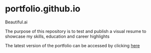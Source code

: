 # portfolio.github.io
Beautiful.ai 

The purpose of this repository is to test and publish a visual resume to showcase my skills, education and career highlights

The latest version of the portfolio can be accessed by clicking <a href="https://buzzfair.github.io/portfolio/" target="_blank">here</a>
